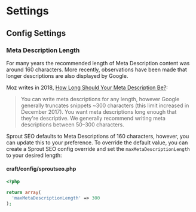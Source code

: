 # Settings

## Config Settings

### Meta Description Length

For many years the recommended length of Meta Description content was around 160 characters. More recently, observations have been made that longer descriptions are also displayed by Google.

Moz writes in 2018, [How Long Should Your Meta Description Be?](https://moz.com/blog/how-long-should-your-meta-description-be-2018):

> You can write meta descriptions for any length, however Google generally truncates snippets ~300 characters (this limit increased in December 2017). You want meta descriptions long enough that they're descriptive. We generally recommend writing meta descriptions between 50–300 characters.

Sprout SEO defaults to Meta Descriptions of 160 characters, however, you can update this to your preference. To override the default value, you can create a Sprout SEO config override and set the `maxMetaDescriptionLength` to your desired length:

#### craft/config/sproutseo.php

``` php
<?php 

return array(
  'maxMetaDescriptionLength' => 300
);
```
